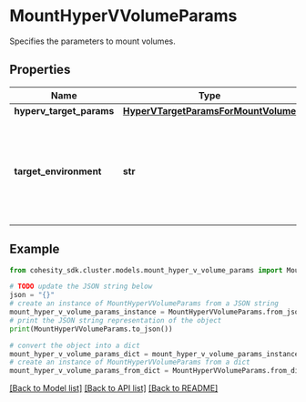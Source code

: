 # MountHyperVVolumeParams

Specifies the parameters to mount volumes.

## Properties

Name | Type | Description | Notes
------------ | ------------- | ------------- | -------------
**hyperv_target_params** | [**HyperVTargetParamsForMountVolume**](HyperVTargetParamsForMountVolume.md) |  | [optional] 
**target_environment** | **str** | Specifies the environment of the recovery target. The corresponding params below must be filled out. | 

## Example

```python
from cohesity_sdk.cluster.models.mount_hyper_v_volume_params import MountHyperVVolumeParams

# TODO update the JSON string below
json = "{}"
# create an instance of MountHyperVVolumeParams from a JSON string
mount_hyper_v_volume_params_instance = MountHyperVVolumeParams.from_json(json)
# print the JSON string representation of the object
print(MountHyperVVolumeParams.to_json())

# convert the object into a dict
mount_hyper_v_volume_params_dict = mount_hyper_v_volume_params_instance.to_dict()
# create an instance of MountHyperVVolumeParams from a dict
mount_hyper_v_volume_params_from_dict = MountHyperVVolumeParams.from_dict(mount_hyper_v_volume_params_dict)
```
[[Back to Model list]](../README.md#documentation-for-models) [[Back to API list]](../README.md#documentation-for-api-endpoints) [[Back to README]](../README.md)


